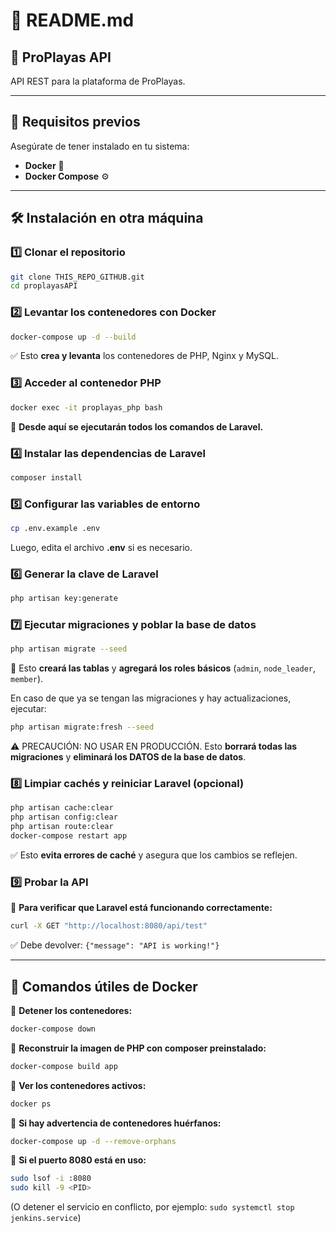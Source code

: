 # **📌 README.md**
## **🌊 ProPlayas API**
API REST para la plataforma de ProPlayas.

---

## **🚀 Requisitos previos**
Asegúrate de tener instalado en tu sistema:
- **Docker** 🐳
- **Docker Compose** ⚙️

---

## **🛠 Instalación en otra máquina**
### **1️⃣ Clonar el repositorio**
```bash
git clone THIS_REPO_GITHUB.git
cd proplayasAPI
```

### **2️⃣ Levantar los contenedores con Docker**
```bash
docker-compose up -d --build
```
✅ Esto **crea y levanta** los contenedores de PHP, Nginx y MySQL.

### **3️⃣ Acceder al contenedor PHP**
```bash
docker exec -it proplayas_php bash
```
📌 **Desde aquí se ejecutarán todos los comandos de Laravel.**

### **4️⃣ Instalar las dependencias de Laravel**
```bash
composer install
```

### **5️⃣ Configurar las variables de entorno**
```bash
cp .env.example .env
```
Luego, edita el archivo **.env** si es necesario.

### **6️⃣ Generar la clave de Laravel**
```bash
php artisan key:generate
```

### **7️⃣ Ejecutar migraciones y poblar la base de datos**
```bash
php artisan migrate --seed
```
📌 Esto **creará las tablas** y **agregará los roles básicos** (`admin`, `node_leader`, `member`).


En caso de que ya se tengan las migraciones y hay actualizaciones, ejecutar:
```bash
php artisan migrate:fresh --seed
```
⚠️ PRECAUCIÓN: NO USAR EN PRODUCCIÓN. Esto **borrará todas las migraciones** y **eliminará los DATOS de la base de datos**.

### **8️⃣ Limpiar cachés y reiniciar Laravel (opcional)**
```bash
php artisan cache:clear
php artisan config:clear
php artisan route:clear
docker-compose restart app
```
✅ Esto **evita errores de caché** y asegura que los cambios se reflejen.

### **9️⃣ Probar la API**
📌 **Para verificar que Laravel está funcionando correctamente:**
```bash
curl -X GET "http://localhost:8080/api/test"
```
✅ Debe devolver: `{"message": "API is working!"}`

---

## **🐳 Comandos útiles de Docker**
📌 **Detener los contenedores:**
```bash
docker-compose down
```

📌 **Reconstruir la imagen de PHP con composer preinstalado:**
```bash
docker-compose build app
```

📌 **Ver los contenedores activos:**
```bash
docker ps
```

📌 **Si hay advertencia de contenedores huérfanos:**
```bash
docker-compose up -d --remove-orphans
```

📌 **Si el puerto 8080 está en uso:**
```bash
sudo lsof -i :8080
sudo kill -9 <PID>
```
(O detener el servicio en conflicto, por ejemplo: `sudo systemctl stop jenkins.service`)

